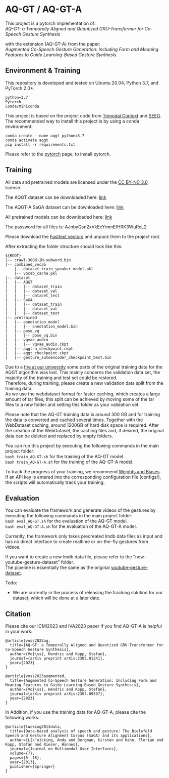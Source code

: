 # AQ-GT / AQ-GT-A 

This project is a pytorch implementation of: \
*AQ-GT: a Temporally Aligned and Quantized GRU-Transformer for Co-Speech Gesture Synthesis* 


with the extension (AQ-GT-A) from the paper: \
*Augmented Co-Speech Gesture Generation: Including Form and Meaning Features to Guide Learning-Based Gesture Synthesis*. 

## Environment & Training 

This repository is developed and tested on Ubuntu 20.04, Python 3.7, and PyTorch 2.0+. 
```
python=3.7
Pytorch
Conda/Miniconda
```

This project is based on the project code from [Trimodal Context](https://github.com/ai4r/Gesture-Generation-from-Trimodal-Context) and [SEEG](https://github.com/akira-l/SEEG).  
The recommended way to install this project is by using a conda environment:
```
conda create --name aqgt python=3.7
conda activate aqgt
pip install -r requirements.txt
```
Please refer to the [pytorch](https://pytorch.org/) page, to install pytorch.

## Training
All data and pretrained models are licensed under the [CC BY-NC 3.0](https://creativecommons.org/licenses/by-nc/3.0/) license.

The AQGT dataset can be downloaded here: [link](https://uni-bielefeld.sciebo.de/s/X7VFL0azQEtVOyN)

The AQGT-A SaGA dataset can be downloaded here: [link](https://uni-bielefeld.sciebo.de/s/5KMeN2zn9FfGiL6)

All pretrained models can be downloaded here: [link](https://uni-bielefeld.sciebo.de/s/nYjikOr045jY2Te)

The password for all files is: AJnbyQsn2xVkEcYrmnEfHRK3WuRoL2

Please download the [Fasttext vectors](https://fasttext.cc/docs/en/english-vectors.html) and unpack them to the project root.


After extracting the folder structure should look like this: 
```  
${ROOT}   
|-- crawl-300d-2M-subword.bin
|-- combined_vocab
    |-- dataset_train_speaker_model.pkl
    |-- vocab_cache.pkl
|-- dataset
|   |-- AQGT
|   |   |-- dataset_train
|   |   |-- dataset_val
|   |   |-- dataset_test
|   |-- SaGA
|   |   |-- dataset_train
|   |   |-- dataset_val
|   |   |-- dataset_test
|-- pretrained
|   |-- annotation_model
|   |   |-- annotation_model.bin
|   |-- pose_vq
|   |   |-- pose_vq.bin
|   |-- vqvae_audio
|   |   |-- vqvae_audio.ckpt
|   |-- aqgt-a_checkpoint.ckpt
|   |-- aqgt_checkpoint.ckpt
|   |-- gesture_autoencoder_checkpoint_best.bin
```

Due to a [fire at our university](https://www.radiobielefeld.de/nachrichten/lokalnachrichten/detailansicht/serverbrand-im-citec-gebaeude-auf-bielefelder-fh-campus.html) some parts of the original training data for the AQGT algorithm was lost.
This mainly concerns the validation data set, the majority of the training and test set could be restored.  
Therefore, during training, please create a new validation data split from the training data. \
As we use the webdataset format for faster caching, which creates a large amount of tar files, this split can be achieved by moving some of the tar files to a new folder and setting this folder as your validation set. 

Please note that the AQ-GT training data is around 300 GB and for training the data is converted and cached several times. Together with the WebDataset caching, around 1200GB of hard disk space is required.
After the creation of the WebDataset, the caching files and, if desired, the original data can be deleted and replaced by empty folders.

You can run this project by executing the following commands in the main project folder: \
``` bash train_AQ-GT.sh ``` for the training of the AQ-GT model. \
``` bash train_AQ-GT-A.sh ``` for the training of the AQ-GT-A model. 

To track the progress of your training, we recommend [Weights and Biases](https://wandb.ai/). \
If an API key is entered into the corresponding configuration file (configs/), the scripts will automatically track your training.


## Evaluation

You can evaluate the framework and generate videos of the gestures by executing the following commands in the main project folder: \
``` bash eval_AQ-GT.sh ``` for the evaluation of the AQ-GT model. \
``` bash eval_AQ-GT-A.sh ``` for the evaluation of the AQ-GT-A model. 

Currently, the framework only takes precreated lmdb data files as input 
and has no direct interface to create realtime or on-the-fly gestures from videos.

If you want to create a new lmdb data file, please refer to the "new-youtube-gesture-dataset" folder. \
The pipeline is essentially the same as the original [youtube-gesture-dataset](https://github.com/youngwoo-yoon/youtube-gesture-dataset). 

Todo: 
- We are currently in the process of releasing the tracking solution for our dataset, which will be done at a later date.

## Citation

Please cite our ICMI2023 and IVA2023 paper if you find AQ-GT-A is helpful in your work:

```
@article{voss2023aq,
  title={AQ-GT: a Temporally Aligned and Quantized GRU-Transformer for Co-Speech Gesture Synthesis},
  author={Vo{\ss}, Hendric and Kopp, Stefan},
  journal={arXiv preprint arXiv:2305.01241},
  year={2023}
}

@article{voss2023augmented,
  title={Augmented Co-Speech Gesture Generation: Including Form and Meaning Features to Guide Learning-Based Gesture Synthesis},
  author={Vo{\ss}, Hendric and Kopp, Stefan},
  journal={arXiv preprint arXiv:2307.09597},
  year={2023}
}
```

In Addition, if you use the training data for AQ-GT-A, please cite the following works:
```
@article{lucking2013data,
  title={Data-based analysis of speech and gesture: The Bielefeld Speech and Gesture Alignment Corpus (SaGA) and its applications},
  author={L{\"u}cking, Andy and Bergman, Kirsten and Hahn, Florian and Kopp, Stefan and Rieser, Hannes},
  journal={Journal on Multimodal User Interfaces},
  volume={7},
  pages={5--18},
  year={2013},
  publisher={Springer}
}
```
